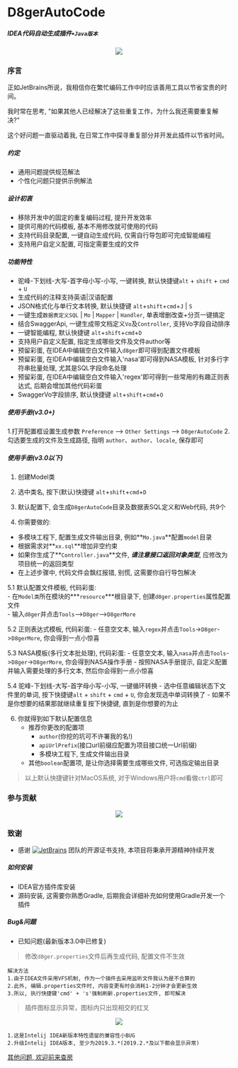 # D8gerAutoCode
##### IDEA代码自动生成插件•`Java版本`
<div align="center">
    <img src="http://file.debuggerpowerzcy.top/power/R-D8ger.png" /> 
</div>

### 序言
正如JetBrains所说，我相信你在繁忙编码工作中时应该善用工具以节省宝贵的时间。

我时常在思考, "如果其他人已经解决了这些重复工作，为什么我还需要重复解决?"

这个好问题一直驱动着我, 在日常工作中探寻重复部分并开发此插件以节省时间。 

##### 约定
- 通用问题提供规范解法
- 个性化问题只提供示例解法

##### 设计初衷
- 移除开发中的固定的重复编码过程, 提升开发效率
- 提供可用的代码模板, 基本不用修改就可使用的代码
- 支持代码目录配置, 一键自动生成代码, 仅需自行导包即可完成智能编程
- 支持用户自定义配置, 可指定需要生成的文件


##### 功能特性
- 驼峰-下划线-大写-首字母小写-小写, 一键转换, 默认快捷键`alt` + `shift` + `cmd` + `U`  
- 生成代码的注释支持英语|汉语配置
- JSON格式化与单行文本转换, 默认快捷键 `alt`+`shift`+`cmd`+`J` | `S`
- 一键生成`数据表定义SQL` | `Mo` | `Mapper` | `Handler`, 单表增删改查+分页一键搞定
- 结合SwaggerApi, 一键生成带文档定义`Vo`及`Controller`, 支持Vo字段自动排序
- 一键智能编程, 默认快捷键 `alt`+`shift`+`cmd`+`D`
- 支持用户自定义配置, 指定生成哪些文件及文件author等
- 预留彩蛋, 在IDEA中编辑空白文件输入`d8ger`即可得到配置文件模板
- 预留彩蛋, 在IDEA中编辑空白文件输入'nasa'即可得到NASA模板, 针对多行字符串批量处理, 尤其是SQL字段命名处理   
- 预留彩蛋, 在IDEA中编辑空白文件输入'regex'即可得到一些常用的有趣正则表达式, 后期会增加其他代码彩蛋
- SwaggerVo字段排序, 默认快捷键 `alt`+`shift`+`cmd`+`O`


##### 使用手册(v3.0+)
1.打开配置框设置生成参数 `Preference` --> `Other Settings` --> `D8gerAutoCode`
2.勾选要生成的文件及生成路径, 指明 `author`、`author`、`locale`, 保存即可

##### 使用手册(v3.0以下)
1. 创建Model类  

2. 选中类名, 按下(默认)快捷键 `alt`+`shift`+`cmd`+`D`  

3. 默认配置下, 会生成`D8gerAutoCode`目录及数据表SQL定义和Web代码, 共9个  

4. 你需要做的:
- 多模块工程下, 配置生成文件输出目录, 例如**`Mo.java`**配置`model`目录  
- 根据需求对**`xx.sql`**增加非空约束  
- 如果你生成了**`Controller.java`**文件, ***请注意接口返回对象类型***, 应修改为项目统一的返回类型  
- 在上述步骤中, 代码文件会飘红报错, 别慌, 这需要你自行导包解决  

5.1 默认配置文件模板, 代码彩蛋:  
    - 在`Model类`所在模块的***`resource`***根目录下, 创建`d8ger.properties`属性配置文件  
    - 输入`d8ger`并点击`Tools`-->`D8ger`-->`D8gerMore`

5.2 正则表达式模板, 代码彩蛋:
    - 任意空文本, 输入`regex`并点击`Tools`->`D8ger`->`D8gerMore`, 你会得到一点小惊喜

5.3 NASA模板(多行文本批处理), 代码彩蛋:
    - 任意空文本, 输入`nasa`并点击`Tools`->`D8ger`->`D8gerMore`, 你会得到NASA操作手册
    - 按照NASA手册提示, 自定义配置并输入需要处理的多行文本, 然后你会得到一点小惊喜

5.4 驼峰-下划线-大写-首字母小写-小写, 一键循环转换
    - 选中任意编辑状态下文件里的单词, 按下快捷键`alt` + `shift` + `cmd` + `U`, 你会发现选中单词转换了
    - 如果不是你想要的结果那就继续重复按下快捷键, 直到是你想要的为止

6. 你就得到如下默认配置信息  
    - 推荐你更改的配置项  
        - `author`(你挖的坑可不许署我的名!)  
        - `apiUrlPrefix`(接口url前缀应配置为项目接口统一Url前缀)  
        - 多模块工程下, 生成文件输出目录
    - 其他`boolean`配置项, 是让你选择需要生成哪些文件, 可选指定输出目录  

>以上默认快捷键针对MacOS系统, 对于Windows用户将`cmd`看做`ctrl`即可

### 参与贡献
<div align="center">
    <img src="http://file.debuggerpowerzcy.top/power/2020-660X466-D8gerAutoCode.jpeg" /> 
</div>

### 致谢

- 感谢 [![JetBrains](http://file.debuggerpowerzcy.top/power/jetbrains-variant-4.svg)](https://www.jetbrains.com/idea) 团队的开源证书支持, 本项目将秉承开源精神持续开发

##### 如何安装
- IDEA官方插件库安装  
- 源码安装, 这需要你熟悉Gradle, 后期我会详细补充如何使用Gradle开发一个插件  

##### Bug&问题
- 已知问题(最新版本3.0中已修复)
>修改`d8ger.properties`文件后再生成代码, 配置文件不生效

```
解决方法
1.由于IDEA文件采用VFS机制, 作为一个插件去采用监听文件我认为是不合算的
2.此外, 编辑.properties文件时, 内容变更有时会消耗1-2分钟才会更新生效
3.所以, 执行快捷键'cmd' + 's'强制刷新.properties文件, 即可解决
```

> 插件图标显示异常，图标内只出现相交的红叉
<div align="center">
    <img src="http://file.debuggerpowerzcy.top/power/W-D8ger.png" /> 
</div>

```
1.这是Intelij IDEA新版本特性遗留的兼容性小BUG
2.升级Intelij IDEA版本, 至少为2019.3.*(2019.2.*及以下都会显示异常)
```

[其他问题, 欢迎前来查房](https://github.com/caofanCPU/D8gerAutoCode/issues)
